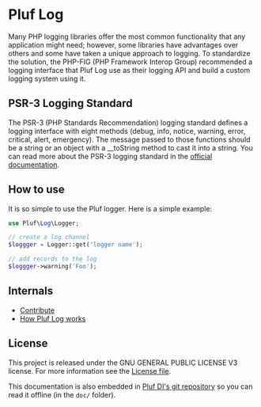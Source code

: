 # Pluf Log

Many PHP logging libraries offer the most common functionality that any application might need; however, some libraries have advantages over others and some have taken a unique approach to logging. To standardize the solution, the PHP-FIG (PHP Framework Interop Group) recommended a logging interface that Pluf Log use as their logging API and build a custom logging system using it.

## PSR-3 Logging Standard

The PSR-3 (PHP Standards Recommendation) logging standard defines a logging interface with eight methods (debug, info, notice, warning, error, critical, alert, emergency). The message passed to those functions should be a string or an object with a __toString method to cast it into a string. You can read more about the PSR-3 logging standard in the [official documentation](https://www.php-fig.org/psr/psr-3/).


## How to use

It is so simple to use the Pluf logger. Here is a simple example:

```php
use Pluf\Log\Logger;

// create a log channel
$loggger = Logger::get('logger name');

// add records to the log
$loggger->warning('Foo');
```


## Internals

* [Contribute](CONTRIBUTING.md)
* [How Pluf Log works](doc/how-it-works.md)

## License

This project is released under the GNU GENERAL PUBLIC LICENSE V3 license. For more information see the [License file](LICENSE).

This documentation is also embedded in [Pluf DI's git repository](https://github.com/pluf/di/tree/master/doc)
so you can read it offline (in the `doc/` folder).
